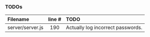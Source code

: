 ### TODOs
| Filename | line # | TODO
|:------|:------:|:------
| server/server.js | 190 | Actually log incorrect passwords.